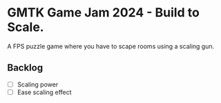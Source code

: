 # GMTK Game Jam 2024 - Build to Scale.
A FPS puzzle game where you have to scape rooms using a scaling gun.

## Backlog
- [ ] Scaling power
- [ ] Ease scaling effect